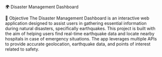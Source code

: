 🌍 Disaster Management Dashboard 

🎯 Objective
The Disaster Management Dashboard is an interactive web application designed to assist users in gathering essential information during natural disasters, specifically earthquakes. This project is built with the aim of helping users find real-time earthquake data and locate nearby hospitals in case of emergency situations. The app leverages multiple APIs to provide accurate geolocation, earthquake data, and points of interest related to safety.


